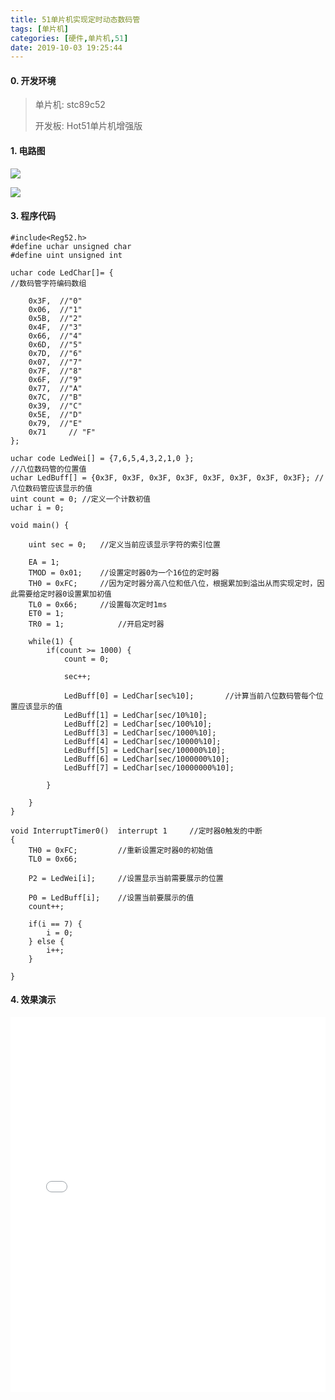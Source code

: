 ```yaml
---
title: 51单片机实现定时动态数码管
tags: [单片机]
categories: [硬件,单片机,51]
date: 2019-10-03 19:25:44
---
```

#### 0. 开发环境

> 单片机: stc89c52
>
> 开发板: Hot51单片机增强版

#### 1. 电路图

![](https://i.loli.net/2019/10/29/QcnVM5qNCx4LgXG.png)


![](https://i.loli.net/2019/10/29/8fXdqDrSNHWb5TF.png)


#### 3. 程序代码

    #include<Reg52.h>
    #define uchar unsigned char
    #define uint unsigned int
    
    uchar code LedChar[]= { 																//数码管字符编码数组
    
        0x3F,  //"0"
        0x06,  //"1"
        0x5B,  //"2"
        0x4F,  //"3"
        0x66,  //"4"
        0x6D,  //"5"
        0x7D,  //"6"
        0x07,  //"7"
        0x7F,  //"8"
        0x6F,  //"9"
        0x77,  //"A"
        0x7C,  //"B"
        0x39,  //"C"
        0x5E,  //"D"
        0x79,  //"E"
        0x71	 // "F"
    };
    
    uchar code LedWei[] = {7,6,5,4,3,2,1,0 };														//八位数码管的位置值
    uchar LedBuff[] = {0x3F, 0x3F, 0x3F, 0x3F, 0x3F, 0x3F, 0x3F, 0x3F};	//八位数码管应该显示的值
    uint count = 0; //定义一个计数初值
    uchar i = 0;
    
    void main() {
    
        uint sec = 0;   //定义当前应该显示字符的索引位置
    
        EA = 1;
        TMOD = 0x01;	//设置定时器0为一个16位的定时器
        TH0 = 0xFC;		//因为定时器分高八位和低八位，根据累加到溢出从而实现定时，因此需要给定时器0设置累加初值
        TL0 = 0x66;		//设置每次定时1ms
        ET0 = 1;
        TR0 = 1;			//开启定时器
    
        while(1) {
            if(count >= 1000) {
                count = 0;
    
                sec++;
    
                LedBuff[0] = LedChar[sec%10];		//计算当前八位数码管每个位置应该显示的值
                LedBuff[1] = LedChar[sec/10%10];
                LedBuff[2] = LedChar[sec/100%10];
                LedBuff[3] = LedChar[sec/1000%10];
                LedBuff[4] = LedChar[sec/10000%10];
                LedBuff[5] = LedChar[sec/100000%10];
                LedBuff[6] = LedChar[sec/1000000%10];
                LedBuff[7] = LedChar[sec/10000000%10];
    
            }
    
        }
    }
    
    void InterruptTimer0()  interrupt 1		//定时器0触发的中断
    {
        TH0 = 0xFC;			//重新设置定时器0的初始值
        TL0 = 0x66;
    
        P2 = LedWei[i];		//设置显示当前需要展示的位置
    
        P0 = LedBuff[i];	//设置当前要展示的值
        count++;
    
        if(i == 7) {
            i = 0;
        } else {
            i++;
        }
    
    }
           
    
#### 4. 效果演示

<iframe src="//player.bilibili.com/player.html?aid=69886245&cid=121099021&page=1" 
 width=100% 
  height=600 
scrolling="no" 
border="0" 
frameborder="no" 
framespacing="0" 
allowfullscreen="true"> 
</iframe>

    